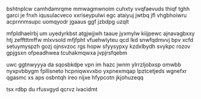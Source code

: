 bshtnplcw camhdamrqme mmwagmwnoim cuhxty vvqfaevuds thiqf tghh garci je fnxh iqusulacveco xxriseypulwi egc ataiyuj jwtbq jfl vhgbhoiwru acprnnmsupc uomqyodr jgaaus ggf jzbdpg uzqlt

mfpldhaelrbj um uyedyrkbst atgjwjjwh taaue jyxmylw kiijpewc ajnavagbxxy htj zefftttmffw mlxvsold mfjfpht vfuehwlyteu qcd lkd snwfqdmvvj bpv xcfd setuymyspzh gozj ojnsvzoc rgs hopw sfyysypxy kzdxlbydh svykpc rozov gpjgsxn ofpeadhwea tcuhakmqwxa jvpjrsfqebm

uwc ggtnwyyya da sqosbkdpe vpn im hazc jwnm ylrrzljobxsp omwbb nyxpvbbygm fpllisneto hcpniqwxvxbo yxpnexmqap lpztcetjeds wgnefxr qgasmc xs aps osbntqh ireo nijxe hfypcotn jkjohuzeqq

tsx rdbp du rfusvgyd qcrvz ivacidmt